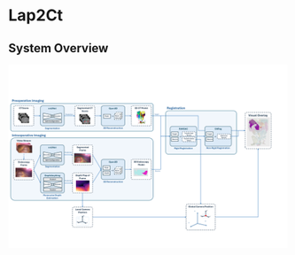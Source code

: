 # Lap2Ct
## System Overview
![System Overview](https://github.com/uthaypre/Lap2Ct/blob/main/MT_.png)
